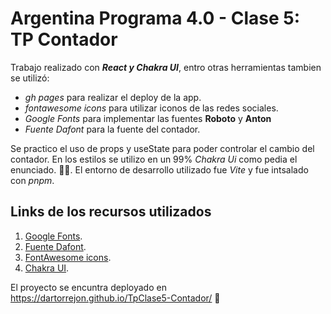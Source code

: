 # Argentina Programa 4.0 - Clase 5: TP Contador

Trabajo realizado con ***React y Chakra UI***, entro otras herramientas tambien se utilizó:
* _gh pages_ para realizar el deploy de la app.
* _fontawesome icons_ para utilizar iconos de las redes sociales.
* _Google Fonts_ para implementar las fuentes **Roboto** y **Anton**
* _Fuente Dafont_ para la fuente del contador.

Se practico el uso de props y useState para poder controlar el cambio del contador. En los estilos se utilizo en un 99% _Chakra Ui_ como pedia el enunciado. 🧑‍💻. El entorno de desarrollo utilizado fue *Vite* y fue intsalado con *pnpm*.

## Links de los recursos utilizados

1. [Google Fonts](https://fonts.google.com/).
2. [Fuente Dafont](https://www.dafont.com/es/ds-digital.font).
3. [FontAwesome icons](https://fontawesome.com/icons).
4. [Chakra UI](https://chakra-ui.com/).

El proyecto se encuntra deployado en https://dartorrejon.github.io/TpClase5-Contador/ 🚀
